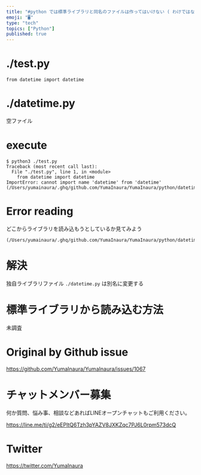 ```yaml
---
title: "#python では標準ライブラリと同名のファイルは作ってはいけない ( わけではないかもしれないが、謎の import エラーが出る場合の"
emoji: "🖥"
type: "tech"
topics: ["Python"]
published: true
---
```


# ./test.py

```
from datetime import datetime 
```

# ./datetime.py

空ファイル

# execute
```
$ python3 ./test.py
Traceback (most recent call last):
  File "./test.py", line 1, in <module>
    from datetime import datetime
ImportError: cannot import name 'datetime' from 'datetime' (/Users/yumainaura/.ghq/github.com/YumaInaura/YumaInaura/python/datetime.py)
```

# Error reading

どこからライブラリを読み込もうとしているか見てみよう

```
(/Users/yumainaura/.ghq/github.com/YumaInaura/YumaInaura/python/datetime.py)
```

# 解決

独自ライブラリファイル `./datetime.py` は別名に変更する

# 標準ライブラリから読み込む方法

未調査

# Original by Github issue

https://github.com/YumaInaura/YumaInaura/issues/1067








<!-- Update From Qiita API -->

# チャットメンバー募集


何か質問、悩み事、相談などあればLINEオープンチャットもご利用ください。

https://line.me/ti/g2/eEPltQ6Tzh3pYAZV8JXKZqc7PJ6L0rpm573dcQ





# Twitter


https://twitter.com/YumaInaura


<!-- Update From Qiita API -->


